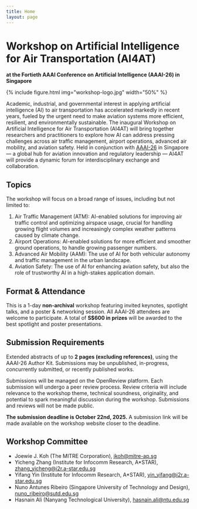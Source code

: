 ```yaml
---
title: Home
layout: page
---
```


# Workshop on Artificial Intelligence for Air Transportation (AI4AT)
**at the Fortieth AAAI Conference on Artificial Intelligence (AAAI-26) in Singapore**

{% include figure.html img="workshop-logo.jpg" width="50%" %}

Academic, industrial, and governmental interest in applying artificial intelligence (AI) to air transportation has accelerated markedly in recent years, fueled by the urgent need to make aviation systems more efficient, resilient, and environmentally sustainable. The inaugural Workshop on Artificial Intelligence for Air Transportation (AI4AT) will bring together researchers and practitioners to explore how AI can address pressing challenges across air traffic management, airport operations, advanced air mobility, and aviation safety. Held in conjunction with [AAAI-26](https://aaai.org/conference/aaai/aaai-26/) in Singapore — a global hub for aviation innovation and regulatory leadership — AI4AT will provide a dynamic forum for interdisciplinary exchange and collaboration.

## Topics

The workshop will focus on a broad range of issues, including but not limited to:
 1. Air Traffic Management (ATM): AI-enabled solutions for improving air traffic control and optimizing airspace usage, crucial for handling growing flight volumes and increasingly complex weather patterns caused by climate change.
 2. Airport Operations: AI-enabled solutions for more efficient and smoother ground operations, to handle growing passenger numbers.
 3. Advanced Air Mobility (AAM): The use of AI for both vehicular autonomy and traffic management in the urban landscape.
 4. Aviation Safety: The use of AI for enhancing aviation safety, but also the role of trustworthy AI in a high-stakes application domain.

## Format & Attendance

This is a 1-day **non-archival** workshop featuring invited keynotes, spotlight talks, and a poster & networking session. All AAAI-26 attendees are welcome to participate. A total of **S$600 in prizes** will be awarded to the best spotlight and poster presentations.

## Submission Requirements

Extended abstracts of up to **2 pages (excluding references)**, using the AAAI-26 Author Kit. Submissions may be unpublished, in-progress, concurrently submitted, or recently published works.

Submissions will be managed on the OpenReview platform. Each submission will undergo a peer review process. Review criteria will include relevance to the workshop theme, technical soundness, originality, and potential to spark meaningful discussion during the workshop. Submissions and reviews will not be made public.

**The submission deadline is October 22nd, 2025.** A submission link will be made available on the workshop website closer to the deadline.

## Workshop Committee

 - Joewie J. Koh (The MITRE Corporation), <jkoh@mitre-ap.sg>
 - Yicheng Zhang (Institute for Infocomm Research, A*STAR), <zhang_yicheng@i2r.a-star.edu.sg>
 - Yifang Yin (Institute for Infocomm Research, A*STAR), <yin_yifang@i2r.a-star.edu.sg>
 - Nuno Antunes Ribeiro (Singapore University of Technology and Design), <nuno_ribeiro@sutd.edu.sg>
 - Hasnain Ali (Nanyang Technological University), <hasnain.ali@ntu.edu.sg>
